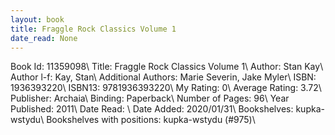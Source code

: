```yaml
---
layout: book
title: Fraggle Rock Classics Volume 1
date_read: None
---
```


Book Id: 11359098\ 
Title: Fraggle Rock Classics Volume 1\ 
Author: Stan Kay\ 
Author l-f: Kay, Stan\ 
Additional Authors: Marie Severin, Jake Myler\ 
ISBN: 1936393220\ 
ISBN13: 9781936393220\ 
My Rating: 0\ 
Average Rating: 3.72\ 
Publisher: Archaia\ 
Binding: Paperback\ 
Number of Pages: 96\ 
Year Published: 2011\ 
Date Read: \ 
Date Added: 2020/01/31\ 
Bookshelves: kupka-wstydu\ 
Bookshelves with positions: kupka-wstydu (#975)\ 

